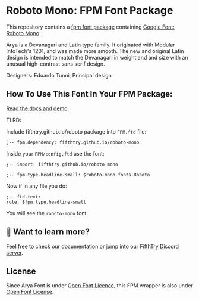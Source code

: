# Roboto Mono: FPM Font Package

This repository contains a [fpm font package](https://fpm.dev/featured/fonts/) containing [Google Font: 
Roboto Mono](https://fonts.google.com/specimen/Roboto+Mono/about?query=roboto).

Arya is a Devanagari and Latin type family. It originated with Modular InfoTech's 1201, and was made more smooth. The 
new and original Latin design is intended to match the Devanagari in weight and and size with an unusual high-contrast 
sans serif design.

Designers: Eduardo Tunni, Principal design

## How To Use This Font In Your FPM Package:

[Read the docs and demo](https://fifthtry.github.io/roboto-mono).

TLRD:

Include fifthtry.github.io/roboto package into `FPM.ftd` file:

```ftd
;-- fpm.dependency: fifthtry.github.io/roboto-mono
```

Inside your `FPM/config.ftd` use the font:

```ftd
;-- import: fifthtry.github.io/roboto-mono

;-- fpm.type.headline-small: $roboto-mono.fonts.Roboto
```

Now if in any file you do:

```ftd
;-- ftd.text:
role: $fpm.type.headline-small
```

You will see the `roboto-mono` font.

## 👀 Want to learn more?

Feel free to check [our documentation](https://fpm.dev/) or jump into our [FifthTry Discord 
server](https://discord.gg/bucrdvptYd).

## License

Since Arya Font is under [Open Font Licence](https://fonts.google.com/specimen/Roboto+Mono/about?query=roboto), this FPM wrapper is also
under [Open Font License](LICENSE).




